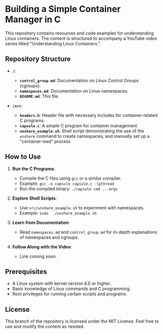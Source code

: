 # Building a Simple Container Manager in C

This repository contains resources and code examples for understanding Linux containers. The content is structured to accompany a YouTube video series titled "Understanding Linux Containers."

## Repository Structure

- **`/`**: 
  - **`control_group.md`**: Documentation on Linux Control Groups (cgroups).
  - **`namespaces.md`**: Documentation on Linux namespaces.
  - **`README.md`**: This file.
  
- **`/src`**: 
  - **`headers.h`**: Header file with necessary includes for container-related C programs.
  - **`capsule.c`**: A simple C program for container management.
  - **`unshare_example.sh`**: Shell script demonstrating the use of the `unshare` command to create namespaces, and manually set up a "container-ised" process

## How to Use

1. **Run the C Programs**:
   - Compile the C files using `gcc` or a similar compiler.
   - Example: `gcc -o capsule capsule.c -lpthread`
   - Run the compiled binary: `./capsule cmd ...args`

2. **Explore Shell Scripts**:
   - Use `src/unshare_example.sh` to experiment with namespaces.
   - Example: `sudo  ./unshare_example.sh`

3. **Learn from Documentation**:
   - Read `namespaces.md` and `control_group.md` for in-depth explanations of namespaces and cgroups.

4. **Follow Along with the Video**:
   - Link coming soon.

## Prerequisites

- A Linux system with kernel version 4.0 or higher.
- Basic knowledge of Linux commands and C programming.
- Root privileges for running certain scripts and programs.

##
## License

This branch of the repository is licensed under the MIT License. Feel free to use and modify the content as needed.